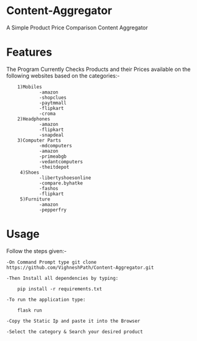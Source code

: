# Content-Aggregator
A Simple Product Price Comparison Content Aggregator

# Features

The Program Currently Checks Products and their Prices available on the following websites based on the categories:-

        1)Mobiles
                -amazon
                -shopclues
                -paytmmall
                -flipkart
                -croma
        2)Headphones
                -amazon
                -flipkart
                -snapdeal
        3)Computer Parts
                -mdcomputers
                -amazon
                -primeabgb
                -vedantcomputers
                -theitdepot
         4)Shoes
                -libertyshoesonline
                -compare.byhatke
                -fashos
                -flipkart
         5)Furniture
                -amazon
                -pepperfry
 
 # Usage
 Follow the steps given:-
 
    -On Command Prompt type git clone https://github.com/VighneshPath/Content-Aggregator.git
  
    -Then Install all dependencies by typing: 
    
        pip install -r requirements.txt
        
    -To run the application type: 
        
        flask run 
    
    -Copy the Static Ip and paste it into the Browser
    
    -Select the category & Search your desired product
    
    
 
